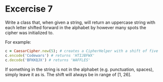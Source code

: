 # Excercise 7

Write a class that, when given a string, will return an uppercase string with each letter shifted forward in the alphabet by however many spots the cipher was initialized to.

For example:
```ruby
c = CaesarCipher.new(5); # creates a CipherHelper with a shift of five
c.encode('Codewars') # returns 'HTIJBFWX'
c.decode('BFKKQJX') # returns 'WAFFLES'
```

If something in the string is not in the alphabet (e.g. punctuation, spaces), simply leave it as is.
The shift will always be in range of [1, 26].


